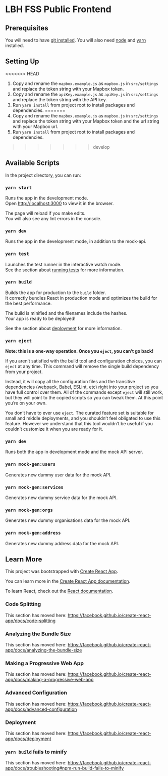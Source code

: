 # LBH FSS Public Frontend

## Prerequisites

You will need to have [git installed](https://git-scm.com/book/en/v2/Getting-Started-Installing-Git).
You will also need [node](https://nodejs.org/en/download/) and [yarn](https://classic.yarnpkg.com/en/docs/install#mac-stable) installed.

## Setting Up

<<<<<<< HEAD
1. Copy and rename the `mapbox.example.js` as `mapbox.js` in `src/settings` and replace the token string with your Mapbox token.
2. Copy and rename the `apiKey.example.js` as `apiKey.js` in `src/settings` and replace the token string with the API key.
3. Run `yarn install` from project root to install packages and dependencies.
=======
1. Copy and rename the `mapbox.example.js` as `mapbox.js` in `src/settings` and replace the token string with your Mapbox token and the url string with your Mapbox url.
2. Run `yarn install` from project root to install packages and dependencies.
>>>>>>> develop

## Available Scripts

In the project directory, you can run:

### `yarn start`

Runs the app in the development mode.<br />
Open [http://localhost:3000](http://localhost:3000) to view it in the browser.

The page will reload if you make edits.<br />
You will also see any lint errors in the console.

### `yarn dev`

Runs the app in the development mode, in addition to the mock-api.

### `yarn test`

Launches the test runner in the interactive watch mode.<br />
See the section about [running tests](https://facebook.github.io/create-react-app/docs/running-tests) for more information.

### `yarn build`

Builds the app for production to the `build` folder.<br />
It correctly bundles React in production mode and optimizes the build for the best performance.

The build is minified and the filenames include the hashes.<br />
Your app is ready to be deployed!

See the section about [deployment](https://facebook.github.io/create-react-app/docs/deployment) for more information.

### `yarn eject`

**Note: this is a one-way operation. Once you `eject`, you can’t go back!**

If you aren’t satisfied with the build tool and configuration choices, you can `eject` at any time. This command will remove the single build dependency from your project.

Instead, it will copy all the configuration files and the transitive dependencies (webpack, Babel, ESLint, etc) right into your project so you have full control over them. All of the commands except `eject` will still work, but they will point to the copied scripts so you can tweak them. At this point you’re on your own.

You don’t have to ever use `eject`. The curated feature set is suitable for small and middle deployments, and you shouldn’t feel obligated to use this feature. However we understand that this tool wouldn’t be useful if you couldn’t customize it when you are ready for it.

### `yarn dev`

Runs both the app in development mode and the mock API server.

### `yarn mock-gen:users`

Generates new dummy user data for the mock API.

### `yarn mock-gen:services`

Generates new dummy service data for the mock API.

### `yarn mock-gen:orgs`

Generates new dummy organisations data for the mock API.

### `yarn mock-gen:address`

Generates new dummy address data for the mock API.

## Learn More

This project was bootstrapped with [Create React App](https://github.com/facebook/create-react-app).

You can learn more in the [Create React App documentation](https://facebook.github.io/create-react-app/docs/getting-started).

To learn React, check out the [React documentation](https://reactjs.org/).

### Code Splitting

This section has moved here: https://facebook.github.io/create-react-app/docs/code-splitting

### Analyzing the Bundle Size

This section has moved here: https://facebook.github.io/create-react-app/docs/analyzing-the-bundle-size

### Making a Progressive Web App

This section has moved here: https://facebook.github.io/create-react-app/docs/making-a-progressive-web-app

### Advanced Configuration

This section has moved here: https://facebook.github.io/create-react-app/docs/advanced-configuration

### Deployment

This section has moved here: https://facebook.github.io/create-react-app/docs/deployment

### `yarn build` fails to minify

This section has moved here: https://facebook.github.io/create-react-app/docs/troubleshooting#npm-run-build-fails-to-minify
